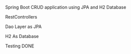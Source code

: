 Spring Boot CRUD application using JPA and H2 Database

RestControllers

Dao Layer as JPA

H2 As Database

Testing DONE
